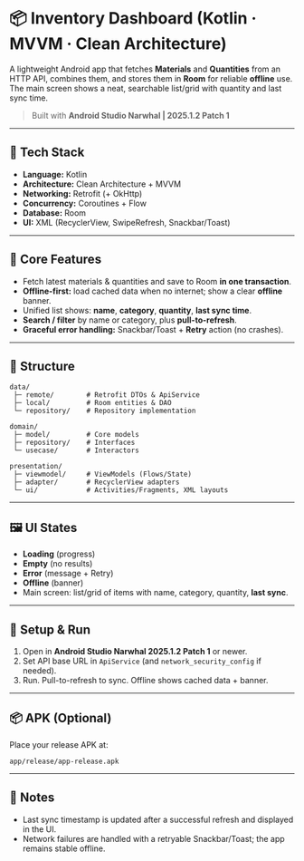 # 📦 Inventory Dashboard (Kotlin · MVVM · Clean Architecture)

A lightweight Android app that fetches **Materials** and **Quantities** from an HTTP API, combines them, and stores them in **Room** for reliable **offline** use. The main screen shows a neat, searchable list/grid with quantity and last sync time.

> Built with **Android Studio Narwhal | 2025.1.2 Patch 1**

---

## 🚀 Tech Stack
- **Language:** Kotlin
- **Architecture:** Clean Architecture + MVVM
- **Networking:** Retrofit (+ OkHttp)
- **Concurrency:** Coroutines + Flow
- **Database:** Room
- **UI:** XML (RecyclerView, SwipeRefresh, Snackbar/Toast)

---

## 🧩 Core Features
- Fetch latest materials & quantities and save to Room **in one transaction**.
- **Offline-first:** load cached data when no internet; show a clear **offline** banner.
- Unified list shows: **name**, **category**, **quantity**, **last sync time**.
- **Search / filter** by name or category, plus **pull-to-refresh**.
- **Graceful error handling:** Snackbar/Toast + **Retry** action (no crashes).

---

## 📂 Structure
```
data/
 ├─ remote/        # Retrofit DTOs & ApiService
 ├─ local/         # Room entities & DAO
 └─ repository/    # Repository implementation

domain/
 ├─ model/         # Core models
 ├─ repository/    # Interfaces
 └─ usecase/       # Interactors

presentation/
 ├─ viewmodel/     # ViewModels (Flows/State)
 ├─ adapter/       # RecyclerView adapters
 └─ ui/            # Activities/Fragments, XML layouts
```

---

## 🖼️ UI States
- **Loading** (progress)
- **Empty** (no results)
- **Error** (message + Retry)
- **Offline** (banner)
- Main screen: list/grid of items with name, category, quantity, **last sync**.

---

## 🔧 Setup & Run
1. Open in **Android Studio Narwhal 2025.1.2 Patch 1** or newer.
2. Set API base URL in `ApiService` (and `network_security_config` if needed).
3. Run. Pull-to-refresh to sync. Offline shows cached data + banner.

---

## 📦 APK (Optional)
Place your release APK at:
```
app/release/app-release.apk
```

---

## 📝 Notes
- Last sync timestamp is updated after a successful refresh and displayed in the UI.
- Network failures are handled with a retryable Snackbar/Toast; the app remains stable offline.


